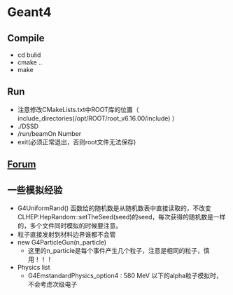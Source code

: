 # Geant4

## Compile
  - cd bulid
  - cmake ..
  - make
## Run
  - 注意修改CMakeLists.txt中ROOT库的位置（ include_directories(/opt/ROOT/root_v6.16.00/include) ）
  - ./DSSD
  -  /run/beamOn Number
  -  exit(必须正常退出，否则root文件无法保存)
## [Forum](https://geant4-forum.web.cern.ch/) 
## 一些模拟经验
  - G4UniformRand() 函数给的随机数是从随机数表中直接读取的，不改变CLHEP:HepRandom::setTheSeed(seed)的seed，每次获得的随机数是一样的，多个文件同时模拟的时候要注意。
  - 粒子直接发射到材料边界谁都不会管
  - new G4ParticleGun(n_particle)
    - 这里的n_particle是每个事件产生几个粒子，注意是相同的粒子，慎用！！！
  - Physics list
    - G4EmstandardPhysics_option4 : 580 MeV 以下的alpha粒子模拟时，不会考虑次级电子
